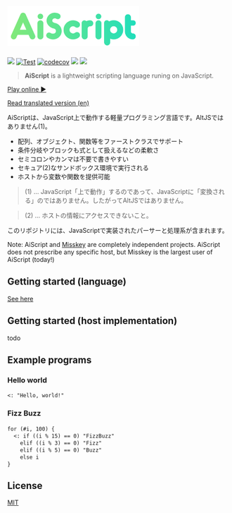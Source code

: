 <h1><img src="./aiscript.svg" alt="AiScript" width="300"></h1>

[![](https://img.shields.io/npm/v/@syuilo/aiscript.svg?style=flat-square)](https://www.npmjs.com/package/@syuilo/aiscript)
[![Test](https://github.com/syuilo/aiscript/actions/workflows/test.yml/badge.svg)](https://github.com/syuilo/aiscript/actions/workflows/test.yml)
[![codecov](https://codecov.io/gh/syuilo/aiscript/branch/master/graph/badge.svg?token=R6IQZ3QJOL)](https://codecov.io/gh/syuilo/aiscript)
[![](https://img.shields.io/badge/license-MIT-444444.svg?style=flat-square)](http://opensource.org/licenses/MIT)
[![](https://img.shields.io/badge/PRs-welcome-brightgreen.svg?style=flat-square&logo=github)](http://makeapullrequest.com)

> **AiScript** is a lightweight scripting language runing on JavaScript.

[Play online ▶](https://syuilo.github.io/aiscript/)

[Read translated version (en)](./translations/en/README.md)

AiScriptは、JavaScript上で動作する軽量プログラミング言語です。AltJSではありません(1)。

* 配列、オブジェクト、関数等をファーストクラスでサポート
* 条件分岐やブロックも式として扱えるなどの柔軟さ
* セミコロンやカンマは不要で書きやすい
* セキュア(2)なサンドボックス環境で実行される
* ホストから変数や関数を提供可能

> (1) ... JavaScript「上で動作」するのであって、JavaScriptに「変換される」のではありません。したがってAltJSではありません。

> (2) ... ホストの情報にアクセスできないこと。

このリポジトリには、JavaScriptで実装されたパーサーと処理系が含まれます。

Note: AiScript and [Misskey](https://github.com/syuilo/misskey) are completely independent projects. AiScript does not prescribe any specific host, but Misskey is the largest user of AiScript (today!)

## Getting started (language)
[See here](./docs/get-started.md)

## Getting started (host implementation)
todo

## Example programs
### Hello world
```
<: "Hello, world!"
```

### Fizz Buzz
```
for (#i, 100) {
  <: if ((i % 15) == 0) "FizzBuzz"
    elif ((i % 3) == 0) "Fizz"
    elif ((i % 5) == 0) "Buzz"
    else i
}
```

## License
[MIT](LICENSE)
